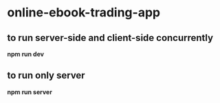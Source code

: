 # online-ebook-trading-app

## to run server-side and client-side concurrently
**npm run dev**

## to run only server
**npm run server**
